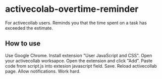 # activecolab-overtime-reminder

For activecollab users. Reminds you that the time spent on a task has exceeded the estimate.


## How to use

Use Google Chrome. 
Install extension "User JavaScript and CSS".
Open your activecollab worksapce.
Open the extension and click "Add".
Paste code from script.js into extesion javascript field.
Save.
Reload activecollab page.
Allow notifications.
Work hard.
